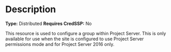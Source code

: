 # Description

**Type:** Distributed
**Requires CredSSP:** No

This resource is used to configure a group within Project Server. This is only
available for use when the site is configured to use Project Server permissions
mode and for Project Server 2016 only.
